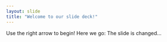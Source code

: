 ```yaml
---
layout: slide
title: "Welcome to our slide deck!"
---
```


Use the right arrow to begin!
Here we go: The slide is changed...
